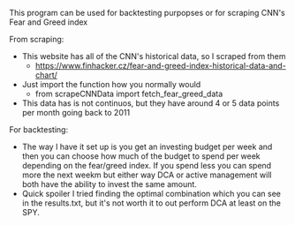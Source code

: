 This program can be used for backtesting purpopses or for scraping CNN's Fear and Greed index

From scraping:
+ This website has all of the CNN's historical data, so I scraped from them
    + https://www.finhacker.cz/fear-and-greed-index-historical-data-and-chart/
+ Just import the function how you normally would
    + from scrapeCNNData import fetch_fear_greed_data
+ This data has is not continuos, but they have around 4 or 5 data points per month going back to 2011

For backtesting:
+ The way I have it set up is you get an investing budget per week and then you 
can choose how much of the budget to spend per week depending on the fear/greed index.
If you spend less you can spend more the next weekm but either way DCA or active management will both have the ability to invest the same amount.
+ Quick spoiler I tried finding the optimal combination which you can see in the results.txt, but it's not worth it to out perform DCA at least on the SPY.
